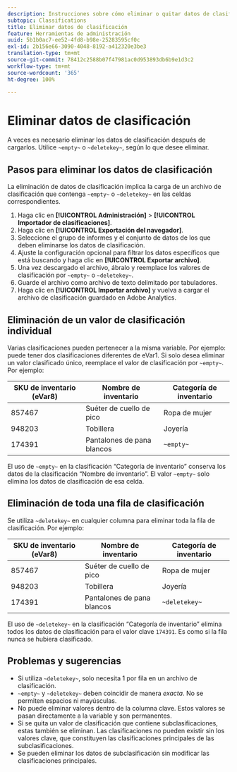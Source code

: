 ```yaml
---
description: Instrucciones sobre cómo eliminar o quitar datos de clasificación.
subtopic: Classifications
title: Eliminar datos de clasificación
feature: Herramientas de administración
uuid: 5b1b0ac7-ee52-4fd8-b98e-25283595cf0c
exl-id: 2b156e66-3090-4048-8192-a412320e3be3
translation-type: tm+mt
source-git-commit: 78412c2588b07f47981ac0d953893db6b9e1d3c2
workflow-type: tm+mt
source-wordcount: '365'
ht-degree: 100%

---
```


# Eliminar datos de clasificación

A veces es necesario eliminar los datos de clasificación después de cargarlos. Utilice `~empty~` o `~deletekey~`, según lo que desee eliminar.

## Pasos para eliminar los datos de clasificación

La eliminación de datos de clasificación implica la carga de un archivo de clasificación que contenga `~empty~` o `~deletekey~` en las celdas correspondientes.

1. Haga clic en **[!UICONTROL Administración]** > **[!UICONTROL Importador de clasificaciones]**.
1. Haga clic en **[!UICONTROL Exportación del navegador]**.
1. Seleccione el grupo de informes y el conjunto de datos de los que deben eliminarse los datos de clasificación.
1. Ajuste la configuración opcional para filtrar los datos específicos que está buscando y haga clic en **[!UICONTROL Exportar archivo]**.
1. Una vez descargado el archivo, ábralo y reemplace los valores de clasificación por `~empty~` o `~deletekey~`.
1. Guarde el archivo como archivo de texto delimitado por tabuladores.
1. Haga clic en **[!UICONTROL Importar archivo]** y vuelva a cargar el archivo de clasificación guardado en Adobe Analytics.

## Eliminación de un valor de clasificación individual

Varias clasificaciones pueden pertenecer a la misma variable. Por ejemplo: puede tener dos clasificaciones diferentes de eVar1. Si solo desea eliminar un valor clasificado único, reemplace el valor de clasificación por `~empty~`. Por ejemplo:

| SKU de inventario (eVar8) | Nombre de inventario | Categoría de inventario |
| --- | --- | --- |
| 857467 | Suéter de cuello de pico | Ropa de mujer |
| 948203 | Tobillera | Joyería |
| 174391 | Pantalones de pana blancos | `~empty~` |

El uso de `~empty~` en la clasificación “Categoría de inventario” conserva los datos de la clasificación “Nombre de inventario”. El valor `~empty~` solo elimina los datos de clasificación de esa celda.

## Eliminación de toda una fila de clasificación

Se utiliza `~deletekey~` en cualquier columna para eliminar toda la fila de clasificación. Por ejemplo:

| SKU de inventario (eVar8) | Nombre de inventario | Categoría de inventario |
| --- | --- | --- |
| 857467 | Suéter de cuello de pico | Ropa de mujer |
| 948203 | Tobillera | Joyería |
| 174391 | Pantalones de pana blancos | `~deletekey~` |

El uso de `~deletekey~` en la clasificación “Categoría de inventario” elimina todos los datos de clasificación para el valor clave `174391`. Es como si la fila nunca se hubiera clasificado.

## Problemas y sugerencias

* Si utiliza `~deletekey~`, solo necesita 1 por fila en un archivo de clasificación.
* `~empty~` y `~deletekey~` deben coincidir de manera *exacta*. No se permiten espacios ni mayúsculas.
* No puede eliminar valores dentro de la columna clave. Estos valores se pasan directamente a la variable y son permanentes.
* Si se quita un valor de clasificación que contiene subclasificaciones, estas también se eliminan. Las clasificaciones no pueden existir sin los valores clave, que constituyen las clasificaciones principales de las subclasificaciones.
* Se pueden eliminar los datos de subclasificación sin modificar las clasificaciones principales.
